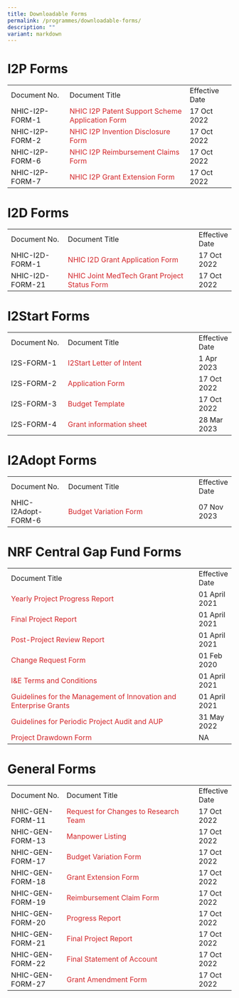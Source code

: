 ```yaml
---
title: Downloadable Forms
permalink: /programmes/downloadable-forms/
description: ""
variant: markdown
---
```

# **I2P Forms**
 
 <table>
   <tbody>
      <tr>
         <td>Document No.</td>
         <td>Document Title</td>
         <td>Effective Date</td>
      </tr>
      <tr>
         <td>NHIC-I2P-FORM-1</td>
         <td><a style="color: rgb(211, 38, 42); text-decoration: none; outline: none;" target="_blank" href="https://for.sg/nhic-i2p">NHIC I2P Patent Support Scheme Application Form</a></td>
         <td>17 Oct 2022</td>
      </tr>
      <tr>
         <td>NHIC-I2P-FORM-2</td>
         <td><a style="color: rgb(211, 38, 42); text-decoration: none; outline: none;" target="_blank" href="https://for.sg/nhic-i2p-id">NHIC I2P Invention Disclosure Form</a></td>
         <td>17 Oct 2022</td>
      </tr>
      <tr>
         <td>NHIC-I2P-FORM-6</td>
         <td><a style="color: rgb(211, 38, 42); text-decoration: none; outline: none;" target="_blank" href="https://for.sg/nhic-i2p-rc">NHIC I2P Reimbursement Claims Form</a></td>
         <td>17 Oct 2022</td>
      </tr>
      <tr>
         <td>NHIC-I2P-FORM-7</td>
         <td><a style="color: rgb(211, 38, 42); text-decoration: none; outline: none;" target="_blank" href="https://for.sg/nhic-i2p-ext">NHIC I2P Grant Extension Form</a></td>
         <td>17 Oct 2022</td>
      </tr>
   </tbody>
</table>

# **I2D Forms**

<table>
   <tbody>
      <tr>
         <td style="width: 149.25px;">Document No.</td>
         <td style="width: 490.688px;">Document Title</td>
         <td>Effective Date</td>
      </tr>
      <tr>
         <td>NHIC-I2D-FORM-1</td>
         <td><a style="color: rgb(211, 38, 42); text-decoration: none; outline: none;" target="_blank" href="https://for.sg/nhic-i2d">NHIC I2D Grant Application Form</a></td>
         <td>17 Oct 2022</td>
      </tr>
      <tr>
         <td>NHIC-I2D-FORM-21</td>
         <td><a style="color: rgb(211, 38, 42); text-decoration: none; outline: none;" target="_blank" href="https://for.sg/nhic-jointgrant-status">NHIC Joint MedTech Grant Project Status Form</a></td>
         <td>17 Oct 2022</td>
      </tr>
   </tbody>
</table>

# **I2Start Forms**
<table>
   <tbody>
      <tr>
         <td style="width: 149.25px;">Document No.</td>
         <td style="width: 490.688px;">Document Title</td>
         <td>Effective Date</td>
      </tr>
      <tr>
         <td>I2S-FORM-1</td>
         <td><a style="color: rgb(211, 38, 42); text-decoration: none; outline: none;" target="_blank" href="https://for.sg/nhic-i2start-loi">I2Start Letter of Intent</a></td>
         <td>1 Apr 2023</td>
      </tr>
      <tr>
         <td>I2S-FORM-2</td>
         <td><a style="color: rgb(211, 38, 42); text-decoration: none; outline: none;" target="_blank" href="https://for.sg/nhic-i2start">Application Form</a></td>
         <td>17 Oct 2022</td>
      </tr>
      <tr>
         <td>I2S-FORM-3</td>
         <td><a style="color: rgb(211, 38, 42); text-decoration: none; outline: none;" target="_blank" href="https://for.sg/nhic-i2start">Budget Template</a></td>
         <td>17 Oct 2022</td>
      </tr>
      <tr>
         <td>I2S-FORM-4</td>
         <td><a style="color: rgb(211, 38, 42); text-decoration: none; outline: none;" target="_blank" href="https://for.sg/nhic-i2start-info">Grant information sheet</a></td>
         <td>28 Mar 2023</td>
      </tr>
   </tbody>
</table>

<!--

# I2Adopt Forms

<table>
   <tbody>
      <tr>
         <td>Document Title</td>
         <td>Effective Date</td>
      </tr>
      <tr>
         <td><a href="https://nhic.sg/web/images/NHIC/documents/I2Adopt/I2Adopt_Letter_of_Intent_Template_Nov_2022.pptx" target="_blank" style="color: rgb(211, 38, 42); text-decoration: none; outline: none;">I2Adopt Letter of Intent</a></td>
         <td>1 Nov 2022</td>
      </tr>
   </tbody>
</table>
 
-->

# **I2Adopt Forms**

<table>
   <tbody>
      <tr>
         <td style="width: 149.25px;">Document No.</td>
         <td style="width: 490.688px;">Document Title</td>
         <td>Effective Date</td>
      </tr>
      <tr>
         <td>NHIC-I2Adopt-FORM-6</td>
         <td><a style="color: rgb(211, 38, 42); text-decoration: none; outline: none;" target="_blank" href="https://for.sg/nhic-i2adopt-budgetvariation">Budget Variation Form</a></td>
         <td>07 Nov 2023</td>
      </tr>
   </tbody>
</table>

# **NRF Central Gap Fund Forms**

<table>
   <tbody>
      <tr>
         <td style="width: 661.406px;">Document Title</td>
         <td>Effective Date</td>
      </tr>
      <tr>
         <td><a style="color: rgb(211, 38, 42); text-decoration: none; outline: none;" target="_blank" href="https://for.sg/nrf-yearlyprogress">Yearly Project Progress Report</a></td>
         <td>01 April 2021</td>
      </tr>
      <tr>
         <td><a style="color: rgb(211, 38, 42); text-decoration: none; outline: none;" target="_blank" href="https://for.sg/nrf-finalreport">Final Project Report</a></td>
         <td>01 April 2021</td>
      </tr>
      <tr>
         <td><a style="color: rgb(211, 38, 42); text-decoration: none; outline: none;" target="_blank" href="https://for.sg/nrf-postprogress">Post-Project Review Report</a></td>
         <td>01 April 2021</td>
      </tr>
      <tr>
         <td><a style="color: rgb(211, 38, 42); text-decoration: none; outline: none;" target="_blank" href="https://for.sg/nrf-changerequest">Change Request Form</a></td>
         <td>01 Feb 2020</td>
      </tr>
      <tr>
         <td><a style="color: rgb(211, 38, 42); text-decoration: none; outline: none;" target="_blank" href="https://for.sg/nrf-ie-tc">I&amp;E Terms and Conditions</a></td>
         <td>01 April 2021</td>
      </tr>
      <tr>
         <td><a style="color: rgb(211, 38, 42); text-decoration: none; outline: none;" target="_blank" href="https://for.sg/nrf-guidelinesgrantmgt">Guidelines for the Management of Innovation and Enterprise Grants</a></td>
         <td>01 April 2021</td>
      </tr>
      <tr>
         <td><a style="color: rgb(211, 38, 42); text-decoration: none; outline: none;" target="_blank" href="https://for.sg/nrf-projectaup">Guidelines for Periodic Project Audit and AUP</a></td>
         <td>31 May 2022</td>
      </tr>
      <tr>
         <td><a style="color: rgb(211, 38, 42); text-decoration: none; outline: none;" target="_blank" href="https://for.sg/nrf-projectdrawdown">Project Drawdown Form</a></td>
         <td>NA</td>
      </tr>
   </tbody>
</table>

# **General Forms**
<table>
   <tbody>
      <tr>
         <td style="width: 149.25px;">Document No.</td>
         <td style="width: 490.688px;">Document Title</td>
         <td>Effective Date</td>
      </tr>
      <tr>
         <td>NHIC-GEN-FORM-11</td>
         <td><a style="color: rgb(211, 38, 42); text-decoration: none; outline: none;" target="_blank" href="https://for.sg/nhic-gen-changesteam">Request for Changes to Research Team</a></td>
         <td>17 Oct 2022</td>
      </tr>
      <tr>
         <td>NHIC-GEN-FORM-13</td>
         <td><a style="color: rgb(211, 38, 42); text-decoration: none; outline: none;" target="_blank" href="https://for.sg/nhic-gen-manpowerlist">Manpower Listing</a></td>
         <td>17 Oct 2022</td>
      </tr>
      <tr>
         <td>NHIC-GEN-FORM-17</td>
         <td><a style="color: rgb(211, 38, 42); text-decoration: none; outline: none;" target="_blank" href="https://for.sg/nhic-gen-budgetvariation">Budget Variation Form</a></td>
         <td>17 Oct 2022</td>
      </tr>
      <tr>
         <td>NHIC-GEN-FORM-18</td>
         <td><a style="color: rgb(211, 38, 42); text-decoration: none; outline: none;" target="_blank" href="https://for.sg/nhic-gen-ext">Grant Extension Form</a></td>
         <td>17 Oct 2022</td>
      </tr>
      <tr>
         <td>NHIC-GEN-FORM-19</td>
         <td><a style="color: rgb(211, 38, 42); text-decoration: none; outline: none;" target="_blank" href="https://for.sg/nhic-gen-reimbursement">Reimbursement Claim Form</a></td>
         <td>17 Oct 2022</td>
      </tr>
      <tr>
         <td>NHIC-GEN-FORM-20</td>
         <td><a style="color: rgb(211, 38, 42); text-decoration: none; outline: none;" target="_blank" href="https://for.sg/nhic-gen-progressreport">Progress Report</a></td>
         <td>17 Oct 2022</td>
      </tr>
      <tr>
         <td>NHIC-GEN-FORM-21</td>
         <td><a style="color: rgb(211, 38, 42); text-decoration: none; outline: none;" target="_blank" href="https://for.sg/nhic-gen-finalreport">Final Project Report</a></td>
         <td>17 Oct 2022</td>
      </tr>
      <tr>
         <td>NHIC-GEN-FORM-22</td>
         <td><a style="color: rgb(211, 38, 42); text-decoration: none; outline: none;" target="_blank" href="https://for.sg/nhic-gen-finalsoa">Final Statement of Account</a></td>
         <td>17 Oct 2022</td>
      </tr>
      <tr>
         <td>NHIC-GEN-FORM-27</td>
         <td><a style="color: rgb(211, 38, 42); text-decoration: none; outline: none;" target="_blank" href="https://for.sg/nhic-gen-grantamendment">Grant Amendment Form</a></td>
         <td>17 Oct 2022</td>
      </tr>
   </tbody>
</table>